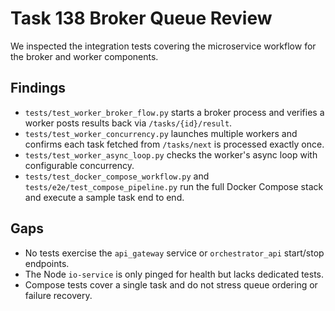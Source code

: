 # Task 138 Broker Queue Review

We inspected the integration tests covering the microservice workflow for the broker and worker components.

## Findings

- `tests/test_worker_broker_flow.py` starts a broker process and verifies a worker posts results back via `/tasks/{id}/result`.
- `tests/test_worker_concurrency.py` launches multiple workers and confirms each task fetched from `/tasks/next` is processed exactly once.
- `tests/test_worker_async_loop.py` checks the worker's async loop with configurable concurrency.
- `tests/test_docker_compose_workflow.py` and `tests/e2e/test_compose_pipeline.py` run the full Docker Compose stack and execute a sample task end to end.

## Gaps

- No tests exercise the `api_gateway` service or `orchestrator_api` start/stop endpoints.
- The Node `io-service` is only pinged for health but lacks dedicated tests.
- Compose tests cover a single task and do not stress queue ordering or failure recovery.
